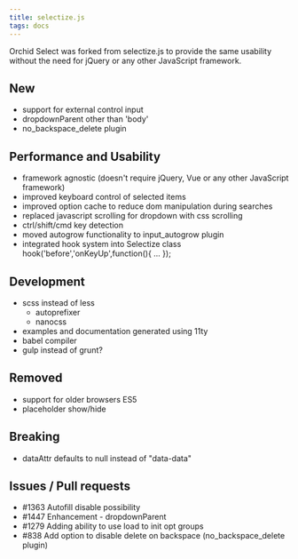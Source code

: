 ```yaml
---
title: selectize.js
tags: docs
---
```


Orchid Select was forked from selectize.js to provide the same usability without the need for jQuery or any other JavaScript framework.


## New
- support for external control input
- dropdownParent other than 'body'
- no_backspace_delete plugin

## Performance and Usability
- framework agnostic (doesn't require jQuery, Vue or any other JavaScript framework)
- improved keyboard control of selected items
- improved option cache to reduce dom manipulation during searches
- replaced javascript scrolling for dropdown with css scrolling
- ctrl/shift/cmd key detection
- moved autogrow functionality to input_autogrow plugin
- integrated hook system into Selectize class hook('before','onKeyUp',function(){ ... });

## Development
- scss instead of less
	- autoprefixer
	- nanocss
- examples and documentation generated using 11ty
- babel compiler
- gulp instead of grunt?

## Removed
- support for older browsers ES5
- placeholder show/hide

## Breaking
- dataAttr defaults to null instead of "data-data"

## Issues / Pull requests
- #1363 Autofill disable possibility
- #1447 Enhancement - dropdownParent
- #1279 Adding ability to use load to init opt groups
- #838 Add option to disable delete on backspace (no_backspace_delete plugin)

